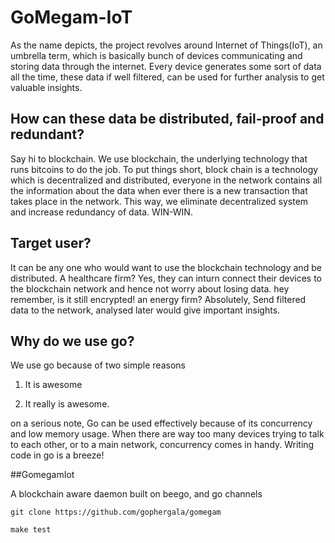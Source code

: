 # GoMegam-IoT


As the name depicts, the project revolves around  Internet of Things(IoT), an umbrella term, which is basically bunch of devices communicating and storing data through the internet.  Every device generates some sort of data all the time, these data if well filtered, can be used for further analysis to get valuable insights.  

## How can these data be distributed, fail-proof and redundant? 

Say hi to blockchain. We use blockchain, the underlying technology that runs bitcoins to do the job. To put things short, block chain is a technology which is decentralized and distributed, everyone in the network contains all the information about the data when ever there is a new transaction that takes place in the network. This way, we eliminate decentralized system and increase redundancy of data. WIN-WIN.

## Target user?

It can be any one who would want to use the blockchain technology and be distributed. A healthcare firm? Yes, they can inturn connect their devices to the blockchain network and hence not worry about losing data. hey remember, is it still encrypted!  an energy firm? Absolutely, Send filtered data to the network, analysed later would give important insights. 

## Why do we use go?

We use go because of two simple reasons

1. It is awesome

2. It really is awesome. 

on a serious note, Go can be used effectively because of its concurrency and low memory usage. When there are way too many devices trying to talk to each other, or to a main network, concurrency comes in handy. Writing code in go is a breeze!

##GomegamIot

A blockchain aware daemon built on beego, and go channels


```
git clone https://github.com/gophergala/gomegam

make test

```


